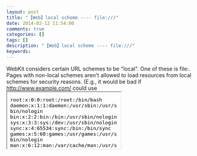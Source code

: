 ```yaml
---
layout: post
title: "【Web】local scheme ---- file:///"
date: 2014-02-12 11:54:00 
comments: true
categories: []
tags: []
description: "【Web】local scheme ---- file:///"
keywords: 
---
```



 WebKit considers certain URL schemes to be "local". One of these is file:. Pages with non-local schemes aren't allowed to load resources from local schemes for security reasons. (E.g., it would be bad if http://www.example.com/ could use <iframe src=file:///etc/passwd>; to read your passwords!)



